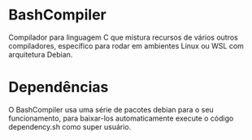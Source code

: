 # BashCompiler
Compilador para linguagem C que mistura recursos de vários outros compiladores, específico para rodar em ambientes Linux ou WSL com arquitetura Debian.

# Dependências
O BashCompiler usa uma série de pacotes debian para o seu funcionamento, para baixar-los automaticamente execute o código dependency.sh como super usuário.
